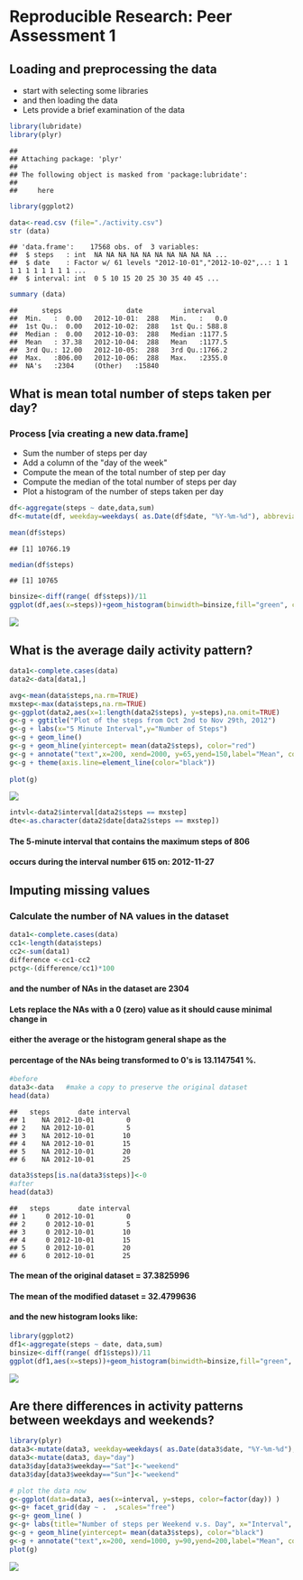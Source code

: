 # Reproducible Research: Peer Assessment 1


## Loading and preprocessing the data
* start with selecting some libraries
* and then loading the data
* Lets provide a brief examination of the data

```r
library(lubridate)
library(plyr)
```

```
## 
## Attaching package: 'plyr'
## 
## The following object is masked from 'package:lubridate':
## 
##     here
```

```r
library(ggplot2)

data<-read.csv (file="./activity.csv")
str (data)
```

```
## 'data.frame':	17568 obs. of  3 variables:
##  $ steps   : int  NA NA NA NA NA NA NA NA NA NA ...
##  $ date    : Factor w/ 61 levels "2012-10-01","2012-10-02",..: 1 1 1 1 1 1 1 1 1 1 ...
##  $ interval: int  0 5 10 15 20 25 30 35 40 45 ...
```

```r
summary (data)
```

```
##      steps                date          interval     
##  Min.   :  0.00   2012-10-01:  288   Min.   :   0.0  
##  1st Qu.:  0.00   2012-10-02:  288   1st Qu.: 588.8  
##  Median :  0.00   2012-10-03:  288   Median :1177.5  
##  Mean   : 37.38   2012-10-04:  288   Mean   :1177.5  
##  3rd Qu.: 12.00   2012-10-05:  288   3rd Qu.:1766.2  
##  Max.   :806.00   2012-10-06:  288   Max.   :2355.0  
##  NA's   :2304     (Other)   :15840
```


## What is mean total number of steps taken per day?
### Process [via creating a new data.frame]
* Sum the number of steps per day
* Add a column of the "day of the week"
* Compute the mean of the total number of step per day
* Compute the median of the total number of steps per day
* Plot a histogram of the number of steps taken per day

```r
df<-aggregate(steps ~ date,data,sum)
df<-mutate(df, weekday=weekdays( as.Date(df$date, "%Y-%m-%d"), abbreviate=TRUE))

mean(df$steps)
```

```
## [1] 10766.19
```

```r
median(df$steps)
```

```
## [1] 10765
```

```r
binsize<-diff(range( df$steps))/11
ggplot(df,aes(x=steps))+geom_histogram(binwidth=binsize,fill="green", color="black")
```

![](PA1_template_files/figure-html/unnamed-chunk-2-1.png) 

## What is the average daily activity pattern?

```r
data1<-complete.cases(data)
data2<-data[data1,]

avg<-mean(data$steps,na.rm=TRUE)
mxstep<-max(data$steps,na.rm=TRUE)
g<-ggplot(data2,aes(x=1:length(data2$steps), y=steps),na.omit=TRUE) 
g<-g + ggtitle("Plot of the steps from Oct 2nd to Nov 29th, 2012")
g<-g + labs(x="5 Minute Interval",y="Number of Steps")
g<-g + geom_line()
g<-g + geom_hline(yintercept= mean(data2$steps), color="red")
g<-g + annotate("text",x=200, xend=2000, y=65,yend=150,label="Mean", color="red")
g<-g + theme(axis.line=element_line(color="black"))
    
plot(g)
```

![](PA1_template_files/figure-html/unnamed-chunk-3-1.png) 

```r
intvl<-data2$interval[data2$steps == mxstep]
dte<-as.character(data2$date[data2$steps == mxstep])
```
#### The 5-minute interval that contains the maximum steps of 806
#### occurs during the interval number 615 on:  2012-11-27


## Imputing missing values
### Calculate the number of NA values in the dataset

```r
data1<-complete.cases(data)
cc1<-length(data$steps)
cc2<-sum(data1)
difference <-cc1-cc2
pctg<-(difference/cc1)*100
```
#### and the number of NAs in the dataset are 2304

#### Lets replace the NAs with a 0 (zero) value as it should cause minimal change in
#### either the  average or the histogram general shape as the
#### percentage of the NAs being transformed to 0's is 13.1147541 %.

```r
#before
data3<-data   #make a copy to preserve the original dataset
head(data)
```

```
##   steps       date interval
## 1    NA 2012-10-01        0
## 2    NA 2012-10-01        5
## 3    NA 2012-10-01       10
## 4    NA 2012-10-01       15
## 5    NA 2012-10-01       20
## 6    NA 2012-10-01       25
```

```r
data3$steps[is.na(data3$steps)]<-0
#after
head(data3)
```

```
##   steps       date interval
## 1     0 2012-10-01        0
## 2     0 2012-10-01        5
## 3     0 2012-10-01       10
## 4     0 2012-10-01       15
## 5     0 2012-10-01       20
## 6     0 2012-10-01       25
```
#### The mean of the original dataset = 37.3825996
#### The mean of the modified dataset = 32.4799636
#### and the new histogram looks like:

```r
library(ggplot2)
df1<-aggregate(steps ~ date, data,sum)
binsize<-diff(range( df1$steps))/11
ggplot(df1,aes(x=steps))+geom_histogram(binwidth=binsize,fill="green", color="black")
```

![](PA1_template_files/figure-html/unnamed-chunk-6-1.png) 

## Are there differences in activity patterns between weekdays and weekends?


```r
library(plyr)
data3<-mutate(data3, weekday=weekdays( as.Date(data3$date, "%Y-%m-%d"), abbreviate=TRUE))
data3<-mutate(data3, day="day")
data3$day[data3$weekday=="Sat"]<-"weekend"
data3$day[data3$weekday=="Sun"]<-"weekend"

# plot the data now
g<-ggplot(data=data3, aes(x=interval, y=steps, color=factor(day)) )
g<-g+ facet_grid(day ~ .  ,scales="free")
g<-g+ geom_line( )
g<-g+ labs(title="Number of steps per Weekend v.s. Day", x="Interval", y="Steps")
g<-g + geom_hline(yintercept= mean(data3$steps), color="black")
g<-g + annotate("text",x=200, xend=1000, y=90,yend=200,label="Mean", color="black")
plot(g)
```

![](PA1_template_files/figure-html/unnamed-chunk-7-1.png) 



```
